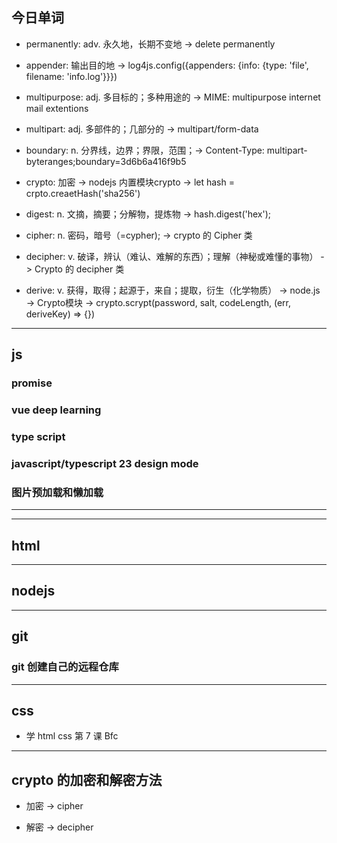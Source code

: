 
## 今日单词

- permanently: adv. 永久地，长期不变地 -> delete permanently 

- appender: 输出目的地 -> log4js.config({appenders: {info: {type: 'file', filename: 'info.log'}}})

- multipurpose: adj. 多目标的；多种用途的 -> MIME: multipurpose internet mail extentions

- multipart: adj. 多部件的；几部分的 -> multipart/form-data

- boundary: n. 分界线，边界；界限，范围；-> Content-Type: multipart-byteranges;boundary=3d6b6a416f9b5

- crypto: 加密 -> nodejs 内置模块crypto -> let hash = crpto.creaetHash('sha256')

- digest: n. 文摘，摘要；分解物，提炼物 -> hash.digest('hex');

- cipher: n. 密码，暗号（=cypher); -> crypto 的 Cipher 类

- decipher: v. 破译，辨认（难认、难解的东西）；理解（神秘或难懂的事物） -> Crypto 的 decipher 类

- derive: v. 获得，取得；起源于，来自；提取，衍生（化学物质） -> node.js -> Crypto模块 -> crypto.scrypt(password, salt, codeLength, (err, deriveKey) => {})

---

## js

### promise

### vue deep learning

### type script

### javascript/typescript 23 design mode

### 图片预加载和懒加载

---

---

## html



---

## nodejs 


---

## git

### git 创建自己的远程仓库

---


## css

- 学 html css 第 7 课 Bfc

---


## crypto 的加密和解密方法

- 加密 -> cipher

- 解密 -> decipher


